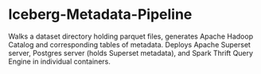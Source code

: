 # Iceberg-Metadata-Pipeline
Walks a dataset directory holding parquet files, generates Apache Hadoop Catalog and corresponding tables of metadata. Deploys Apache Superset server, Postgres server (holds Superset metadata), and Spark Thrift Query Engine in individual containers.
